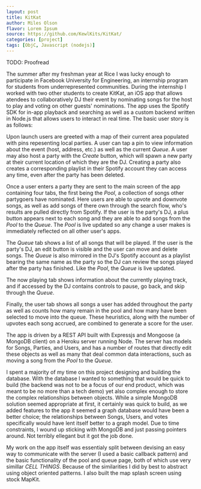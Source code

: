 ```yaml
---
layout: post
title: KitKat
author: Miles Olson
flavor: Lorem Ipsum
source: https://github.com/KewlKits/KitKat/
categories: [project]
tags: [ObjC, Javascript (nodejs)]
---
```


TODO: Proofread

The summer after my freshman year at Rice I was lucky enough to participate in Facebook University for Engineering, an internship program for students from underrepresented communities.
During the internship I worked with two other students to create KitKat, an iOS app that allows atendees to collaboratively DJ their event by nominating songs for the host to play and voting on other guests' nominations.
The app uses the Spotify SDK for in-app playback and searching as well as a custom backend written in Node.js that allows users to interact in real time.
The basic user story is as follows:

Upon launch users are greeted with a map of their current area populated with pins repesenting local parties.
A user can tap a pin to view information about the event (host, address, etc.) as well as the current *Queue*.
A user may also host a party with the *Create* button, which will spawn a new party at their current location of which they are the DJ.
Creating a party also creates a corresponding playlist in their Spotify account they can access any time, even after the party has been deleted.

Once a user enters a party they are sent to the main screen of the app containing four tabs, the first being the _Pool_, a collection of songs other partygoers have nominated.
Here users are able to upvote and downvote songs, as well as add songs of there own through the search flow, who's results are pulled directly from Spotify.
If the user is the party's DJ, a plus button appears next to each song and they are able to add songs from the _Pool_ to the _Queue_.
The _Pool_ is live updated so any change a user makes is immediately reflected on all other user's apps.

The _Queue_ tab shows a list of all songs that will be played.
If the user is the party's DJ, an edit button is visible and the user can move and delete songs.
The _Queue_ is also mirrored in the DJ's Spotify account as a playlist bearing the same name as the party so the DJ can review the songs played after the party has finished.
Like the _Pool_, the _Queue_ is live updated.

The now playing tab shows information about the currently playing track, and if accessed by the DJ contains controls to pause, go back, and skip through the _Queue_.

Finally, the user tab shows all songs a user has added throughout the party as well as counts how many remain in the pool and how many have been selected to move into the queue.
These heuristics, along with the number of upvotes each song accrued, are combined to generate a score for the user.

The app is driven by a REST API built with Expressjs and Mongoose (a MongoDB client) on a Heroku server running Node.
The server has models for Songs, Parties, and Users, and has a number of routes that directly edit these objects as well as many that deal common data interactions, such as moving a song from the _Pool_ to the _Queue_.

I spent a majority of my time on this project designing and building the database.
With the database I wanted to something that would be quick to build (the backend was not to be a focus of our end product, which was meant to be no more than a tech demo) yet also complex enough to store the complex relationships between objects.
While a simple MongoDB solution seemed appropriate at first, it certainly was quick to build, as we added features to the app it seemed a graph database would have been a better choice; the relationships between Songs, Users, and votes specifically would have lent itself better to a graph model.
Due to time constraints, I wound up sticking with MongoDB and just passing pointers around.
Not terribly ellegant but it got the job done.

My work on the app itself was essentialy split between devising an easy way to communicate with the server (I used a basic callback pattern) and the basic functionality of the pool and queue page, both of which use very simillar _CELL THINGS_.
Because of the similarities I did by best to abstract using object oriented patterns.
I also built the map splash screen using stock MapKit.

